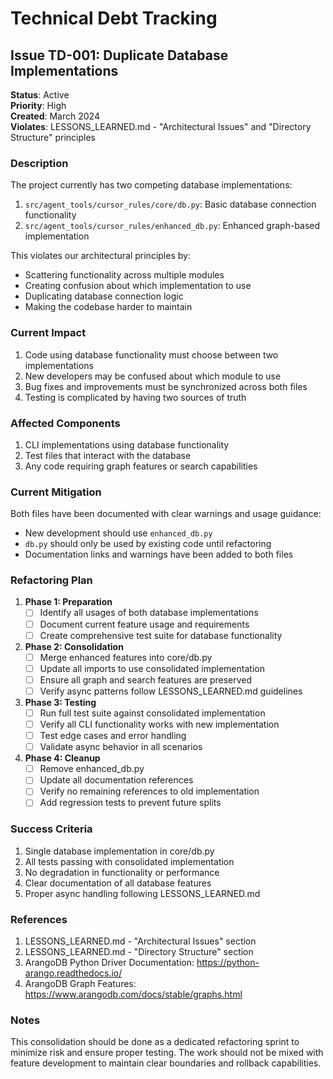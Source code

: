 # Technical Debt Tracking

## Issue TD-001: Duplicate Database Implementations

**Status**: Active  
**Priority**: High  
**Created**: March 2024  
**Violates**: LESSONS_LEARNED.md - "Architectural Issues" and "Directory Structure" principles

### Description

The project currently has two competing database implementations:
1. `src/agent_tools/cursor_rules/core/db.py`: Basic database connection functionality
2. `src/agent_tools/cursor_rules/enhanced_db.py`: Enhanced graph-based implementation

This violates our architectural principles by:
- Scattering functionality across multiple modules
- Creating confusion about which implementation to use
- Duplicating database connection logic
- Making the codebase harder to maintain

### Current Impact

1. Code using database functionality must choose between two implementations
2. New developers may be confused about which module to use
3. Bug fixes and improvements must be synchronized across both files
4. Testing is complicated by having two sources of truth

### Affected Components

1. CLI implementations using database functionality
2. Test files that interact with the database
3. Any code requiring graph features or search capabilities

### Current Mitigation

Both files have been documented with clear warnings and usage guidance:
- New development should use `enhanced_db.py`
- `db.py` should only be used by existing code until refactoring
- Documentation links and warnings have been added to both files

### Refactoring Plan

1. **Phase 1: Preparation**
   - [ ] Identify all usages of both database implementations
   - [ ] Document current feature usage and requirements
   - [ ] Create comprehensive test suite for database functionality

2. **Phase 2: Consolidation**
   - [ ] Merge enhanced features into core/db.py
   - [ ] Update all imports to use consolidated implementation
   - [ ] Ensure all graph and search features are preserved
   - [ ] Verify async patterns follow LESSONS_LEARNED.md guidelines

3. **Phase 3: Testing**
   - [ ] Run full test suite against consolidated implementation
   - [ ] Verify all CLI functionality works with new implementation
   - [ ] Test edge cases and error handling
   - [ ] Validate async behavior in all scenarios

4. **Phase 4: Cleanup**
   - [ ] Remove enhanced_db.py
   - [ ] Update all documentation references
   - [ ] Verify no remaining references to old implementation
   - [ ] Add regression tests to prevent future splits

### Success Criteria

1. Single database implementation in core/db.py
2. All tests passing with consolidated implementation
3. No degradation in functionality or performance
4. Clear documentation of all database features
5. Proper async handling following LESSONS_LEARNED.md

### References

1. LESSONS_LEARNED.md - "Architectural Issues" section
2. LESSONS_LEARNED.md - "Directory Structure" section
3. ArangoDB Python Driver Documentation: https://python-arango.readthedocs.io/
4. ArangoDB Graph Features: https://www.arangodb.com/docs/stable/graphs.html

### Notes

This consolidation should be done as a dedicated refactoring sprint to minimize risk and ensure proper testing. The work should not be mixed with feature development to maintain clear boundaries and rollback capabilities. 
